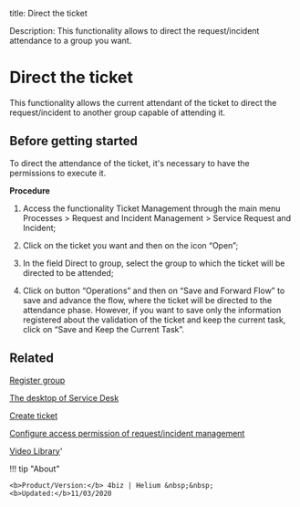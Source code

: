title: Direct the ticket

Description: This functionality allows to direct the request/incident attendance to a group you want.

# Direct the ticket
This functionality allows the current attendant of the ticket to direct the request/incident to another group capable of attending it. 

## Before getting started

To direct the attendance of the ticket, it's necessary to have the permissions to execute it.

**Procedure**

1.	Access the functionality Ticket Management through the main menu Processes > Request and Incident Management > Service Request and Incident;

2.	Click on the ticket you want and then on the icon “Open”;

3.	In the field Direct to group, select the group to which the ticket will be directed to be attended;

4.	Click on button “Operations” and then on “Save and Forward Flow” to save and advance the flow, where the ticket will be directed to the attendance phase. However, if you want to save only the information registered about the validation of the ticket and keep the current task, click on “Save and Keep the Current Task”.


Related
------------

[Register group](/en-us/4biz-helium/initial-settings/access-settings/user/register-groups.html)

[The desktop of Service Desk](/en-us/4biz-helium/processes/tickets/use/desktop-of-service-desk.html)

[Create ticket](/en-us/4biz-helium/processes/tickets/use/create-ticket.html)

[Configure access permission of request/incident management](/en-us/4biz-helium/processes/tickets/configuration/access-ticket-management.html)

<i class='fa fa-youtube-play  fa-2x' style='color:#97ce17;vertical-align: middle;'> </i> [Video Library](https://www.youtube.com/playlist?list=PLB5qK2uzf2RNrJnhiXj3dbmgsm9-quhfz)'

!!! tip "About"

    <b>Product/Version:</b> 4biz | Helium &nbsp;&nbsp;
    <b>Updated:</b>11/03/2020

